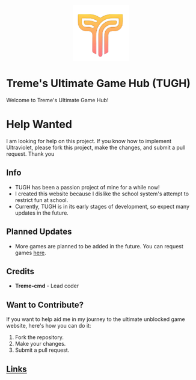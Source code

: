 <p align="center">
  <img src="./public/Assets/logo.png" width="150" height="150"/>
</p>

# Treme's Ultimate Game Hub (TUGH)

Welcome to Treme's Ultimate Game Hub!

# Help Wanted

I am looking for help on this project. If you know how to implement Ultraviolet, please fork this project, make the changes, and submit a pull request. Thank you 

## Info

- TUGH has been a passion project of mine for a while now!
- I created this website because I dislike the school system's attempt to restrict fun at school.
- Currently, TUGH is in its early stages of development, so expect many updates in the future.

## Planned Updates

- More games are planned to be added in the future. You can request games [here](https://forms.gle/3d3rVWRYnjhApAUf6).

## Credits

- **Treme-cmd** - Lead coder

## Want to Contribute?

If you want to help aid me in my journey to the ultimate unblocked game website, here's how you can do it:

1. Fork the repository.
2. Make your changes.
3. Submit a pull request.

## [Links](./Links.MD)

